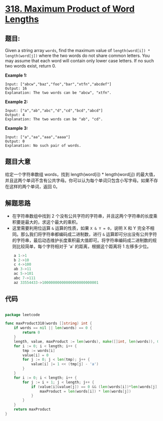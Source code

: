 # [318. Maximum Product of Word Lengths](https://leetcode.com/problems/maximum-product-of-word-lengths/)


## 题目:

Given a string array `words`, find the maximum value of `length(word[i]) * length(word[j])` where the two words do not share common letters. You may assume that each word will contain only lower case letters. If no such two words exist, return 0.

**Example 1:**

    Input: ["abcw","baz","foo","bar","xtfn","abcdef"]
    Output: 16 
    Explanation: The two words can be "abcw", "xtfn".

**Example 2:**

    Input: ["a","ab","abc","d","cd","bcd","abcd"]
    Output: 4 
    Explanation: The two words can be "ab", "cd".

**Example 3:**

    Input: ["a","aa","aaa","aaaa"]
    Output: 0 
    Explanation: No such pair of words.



## 题目大意

给定一个字符串数组 words，找到 length(word[i]) * length(word[j]) 的最大值，并且这两个单词不含有公共字母。你可以认为每个单词只包含小写字母。如果不存在这样的两个单词，返回 0。


## 解题思路

- 在字符串数组中找到 2 个没有公共字符的字符串，并且这两个字符串的长度乘积要是最大的，求这个最大的乘积。
- 这里需要利用位运算 `&` 运算的性质，如果 `X & Y = 0`，说明 X 和 Y 完全不相同。那么我们将字符串都编码成二进制数，进行 `&` 运算即可分出没有公共字符的字符串，最后动态维护长度乘积最大值即可。将字符串编码成二进制数的规则比较简单，每个字符相对于 'a' 的距离，根据这个距离将 1 左移多少位。

```c
    a 1->1  
    b 2->10  
    c 4->100  
    ab 3->11  
    ac 5->101  
    abc 7->111  
    az 33554433->10000000000000000000000001  
```


## 代码

```go

package leetcode

func maxProduct318(words []string) int {
	if words == nil || len(words) == 0 {
		return 0
	}
	length, value, maxProduct := len(words), make([]int, len(words)), 0
	for i := 0; i < length; i++ {
		tmp := words[i]
		value[i] = 0
		for j := 0; j < len(tmp); j++ {
			value[i] |= 1 << (tmp[j] - 'a')
		}
	}
	for i := 0; i < length; i++ {
		for j := i + 1; j < length; j++ {
			if (value[i]&value[j]) == 0 && (len(words[i])*len(words[j]) > maxProduct) {
				maxProduct = len(words[i]) * len(words[j])
			}
		}
	}
	return maxProduct
}

```